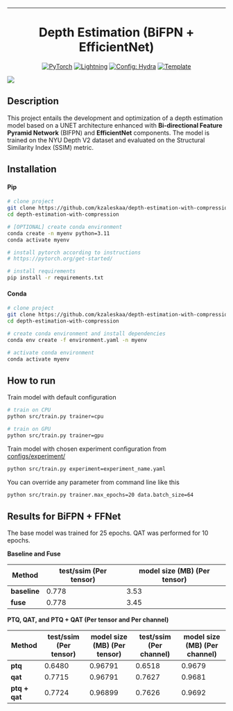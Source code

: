 ______________________________________________________________________

<div align="center">

# Depth Estimation (BiFPN + EfficientNet)

<a href="https://pytorch.org/get-started/locally/"><img alt="PyTorch" src="https://img.shields.io/badge/PyTorch-ee4c2c?logo=pytorch&logoColor=white"></a>
<a href="https://pytorchlightning.ai/"><img alt="Lightning" src="https://img.shields.io/badge/-Lightning-792ee5?logo=pytorchlightning&logoColor=white"></a>
<a href="https://hydra.cc/"><img alt="Config: Hydra" src="https://img.shields.io/badge/Config-Hydra-89b8cd"></a>
<a href="https://github.com/ashleve/lightning-hydra-template"><img alt="Template" src="https://img.shields.io/badge/-Lightning--Hydra--Template-017F2F?style=flat&logo=github&labelColor=gray"></a><br>

</div>

<img src="https://github.com/kzaleskaa/depth-estimation-with-compression/assets/62251989/747c72d8-e096-4113-9951-5886213187bc" />

## Description

This project entails the development and optimization of a depth estimation model based on a UNET architecture enhanced with **Bi-directional Feature Pyramid Network** (BIFPN) and **EfficientNet** components. The model is trained on the NYU Depth V2 dataset and evaluated on the Structural Similarity Index (SSIM) metric.

## Installation

#### Pip

```bash
# clone project
git clone https://github.com/kzaleskaa/depth-estimation-with-compression
cd depth-estimation-with-compression

# [OPTIONAL] create conda environment
conda create -n myenv python=3.11
conda activate myenv

# install pytorch according to instructions
# https://pytorch.org/get-started/

# install requirements
pip install -r requirements.txt
```

#### Conda

```bash
# clone project
git clone https://github.com/kzaleskaa/depth-estimation-with-compression
cd depth-estimation-with-compression

# create conda environment and install dependencies
conda env create -f environment.yaml -n myenv

# activate conda environment
conda activate myenv
```

## How to run

Train model with default configuration

```bash
# train on CPU
python src/train.py trainer=cpu

# train on GPU
python src/train.py trainer=gpu
```

Train model with chosen experiment configuration from [configs/experiment/](configs/experiment/)

```bash
python src/train.py experiment=experiment_name.yaml
```

You can override any parameter from command line like this

```bash
python src/train.py trainer.max_epochs=20 data.batch_size=64
```

## Results for BiFPN + FFNet

The base model was trained for 25 epochs. QAT was performed for 10 epochs.

**Baseline and Fuse**

<div align=center>

| Method       | test/ssim (Per tensor) | model size (MB) (Per tensor) |
| ------------ | ---------------------- | ---------------------------- |
| **baseline** | 0.778                  | 3.53                         |
| **fuse**     | 0.778                  | 3.45                         |

</div>

**PTQ, QAT, and PTQ + QAT (Per tensor and Per channel)**

<div align=center>

| Method        | test/ssim (Per tensor) | model size (MB) (Per tensor) | test/ssim (Per channel) | model size (MB) (Per channel) |
| ------------- | ---------------------- | ---------------------------- | ----------------------- | ----------------------------- |
| **ptq**       | 0.6480                 | 0.96791                      | 0.6518                  | 0.9679                        |
| **qat**       | 0.7715                 | 0.96791                      | 0.7627                  | 0.9681                        |
| **ptq + qat** | 0.7724                 | 0.96899                      | 0.7626                  | 0.9692                        |

</div>
